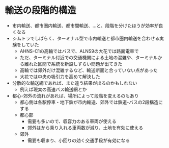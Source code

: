 # 輸送の段階的構造

- 市内輸送、都市圏内輸送、都市間輸送、...と、段階を分けたほうが効率が良くなる
- シムトラでしばらく、ターミナル型で市内輸送と都市圏内輸送を合わせる実験をしていた
  - AHNS-C1の高輪ではバスで、ALNS9の大花では路面電車で
  - ただ、ターミナル付近での交通機関による土地の混雑や、ターミナルから離れた区間で系統を新設しずらい問題が出てきた
  - 高輪では郊外だけ混雑するなど、輸送断面と合っていない点があった
  - 大花では中央の吸引力を高めて解決した
- 分散的な輸送網であれば、また違う結果が出るのかもしれない
  - 例えば現実の高速バス輸送網とか
- 都心-郊外の流れがあれば、場所によって段階を変えるのもあり
  - 都心側は各駅停車・地下鉄が市内輸送、郊外では鉄道-バスの2段構造にする
  - 都心部
    - 需要も多いので、収容力のある車両が使える
    - 郊外はから乗り入れる車両数が減り、土地を有効に使える
  - 郊外
    - 需要も収まり、小回りの効く交通手段が有効になる

